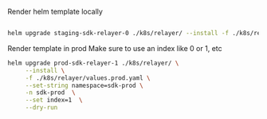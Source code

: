 Render helm template locally

```bash

helm upgrade staging-sdk-relayer-0 ./k8s/relayer/ --install -f ./k8s/relayer/values.staging.yaml --set-string namespace=sdk-staging -n sdk-staging --dry-run
```

Render template in prod 
Make sure to use an index like 0 or 1, etc
```bash
helm upgrade prod-sdk-relayer-1 ./k8s/relayer/ \
     --install \
     -f ./k8s/relayer/values.prod.yaml \
     --set-string namespace=sdk-prod \
     -n sdk-prod  \
     --set index=1  \
     --dry-run
```